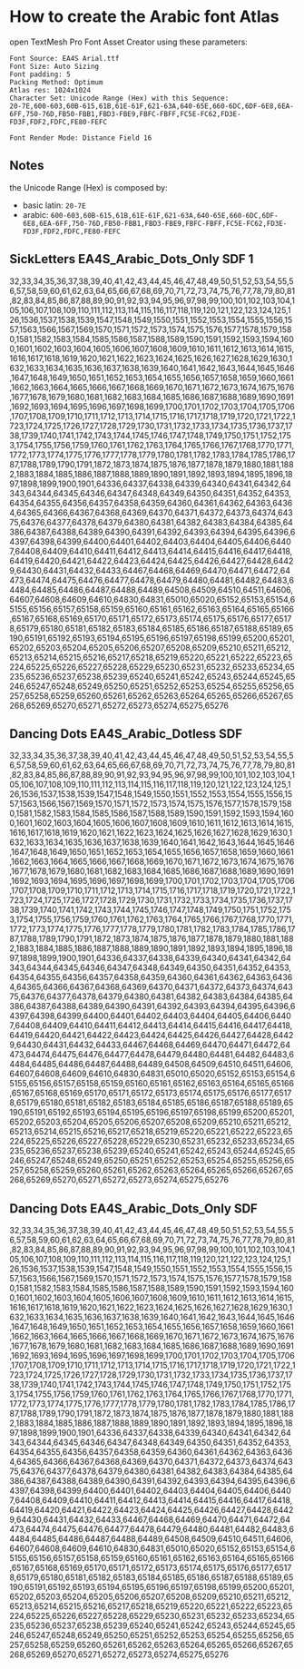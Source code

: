 # How to create the Arabic font Atlas

open TextMesh Pro Font Asset Creator using these parameters:

```text
Font Source: EA4S Arial.ttf
Font Size: Auto Sizing
Font padding: 5
Packing Method: Optimum
Atlas res: 1024x1024
Character Set: Unicode Range (Hex) with this Sequence:
20-7E,600-603,60B-615,61B,61E-61F,621-63A,640-65E,660-6DC,6DF-6E8,6EA-6FF,750-76D,FB50-FBB1,FBD3-FBE9,FBFC-FBFF,FC5E-FC62,FD3E-FD3F,FDF2,FDFC,FE80-FEFC

Font Render Mode: Distance Field 16
```

## Notes

the Unicode Range (Hex) is composed by:

- basic latin: `20-7E`
- arabic: `600-603,60B-615,61B,61E-61F,621-63A,640-65E,660-6DC,6DF-6E8,6EA-6FF,750-76D,FB50-FBB1,FBD3-FBE9,FBFC-FBFF,FC5E-FC62,FD3E-FD3F,FDF2,FDFC,FE80-FEFC`

## SickLetters EA4S_Arabic_Dots_Only SDF 1

32,33,34,35,36,37,38,39,40,41,42,43,44,45,46,47,48,49,50,51,52,53,54,55,56,57,58,59,60,61,62,63,64,65,66,67,68,69,70,71,72,73,74,75,76,77,78,79,80,81,82,83,84,85,86,87,88,89,90,91,92,93,94,95,96,97,98,99,100,101,102,103,104,105,106,107,108,109,110,111,112,113,114,115,116,117,118,119,120,121,122,123,124,125,126,1536,1537,1538,1539,1547,1548,1549,1550,1551,1552,1553,1554,1555,1556,1557,1563,1566,1567,1569,1570,1571,1572,1573,1574,1575,1576,1577,1578,1579,1580,1581,1582,1583,1584,1585,1586,1587,1588,1589,1590,1591,1592,1593,1594,1600,1601,1602,1603,1604,1605,1606,1607,1608,1609,1610,1611,1612,1613,1614,1615,1616,1617,1618,1619,1620,1621,1622,1623,1624,1625,1626,1627,1628,1629,1630,1632,1633,1634,1635,1636,1637,1638,1639,1640,1641,1642,1643,1644,1645,1646,1647,1648,1649,1650,1651,1652,1653,1654,1655,1656,1657,1658,1659,1660,1661,1662,1663,1664,1665,1666,1667,1668,1669,1670,1671,1672,1673,1674,1675,1676,1677,1678,1679,1680,1681,1682,1683,1684,1685,1686,1687,1688,1689,1690,1691,1692,1693,1694,1695,1696,1697,1698,1699,1700,1701,1702,1703,1704,1705,1706,1707,1708,1709,1710,1711,1712,1713,1714,1715,1716,1717,1718,1719,1720,1721,1722,1723,1724,1725,1726,1727,1728,1729,1730,1731,1732,1733,1734,1735,1736,1737,1738,1739,1740,1741,1742,1743,1744,1745,1746,1747,1748,1749,1750,1751,1752,1753,1754,1755,1756,1759,1760,1761,1762,1763,1764,1765,1766,1767,1768,1770,1771,1772,1773,1774,1775,1776,1777,1778,1779,1780,1781,1782,1783,1784,1785,1786,1787,1788,1789,1790,1791,1872,1873,1874,1875,1876,1877,1878,1879,1880,1881,1882,1883,1884,1885,1886,1887,1888,1889,1890,1891,1892,1893,1894,1895,1896,1897,1898,1899,1900,1901,64336,64337,64338,64339,64340,64341,64342,64343,64344,64345,64346,64347,64348,64349,64350,64351,64352,64353,64354,64355,64356,64357,64358,64359,64360,64361,64362,64363,64364,64365,64366,64367,64368,64369,64370,64371,64372,64373,64374,64375,64376,64377,64378,64379,64380,64381,64382,64383,64384,64385,64386,64387,64388,64389,64390,64391,64392,64393,64394,64395,64396,64397,64398,64399,64400,64401,64402,64403,64404,64405,64406,64407,64408,64409,64410,64411,64412,64413,64414,64415,64416,64417,64418,64419,64420,64421,64422,64423,64424,64425,64426,64427,64428,64429,64430,64431,64432,64433,64467,64468,64469,64470,64471,64472,64473,64474,64475,64476,64477,64478,64479,64480,64481,64482,64483,64484,64485,64486,64487,64488,64489,64508,64509,64510,64511,64606,64607,64608,64609,64610,64830,64831,65010,65020,65152,65153,65154,65155,65156,65157,65158,65159,65160,65161,65162,65163,65164,65165,65166,65167,65168,65169,65170,65171,65172,65173,65174,65175,65176,65177,65178,65179,65180,65181,65182,65183,65184,65185,65186,65187,65188,65189,65190,65191,65192,65193,65194,65195,65196,65197,65198,65199,65200,65201,65202,65203,65204,65205,65206,65207,65208,65209,65210,65211,65212,65213,65214,65215,65216,65217,65218,65219,65220,65221,65222,65223,65224,65225,65226,65227,65228,65229,65230,65231,65232,65233,65234,65235,65236,65237,65238,65239,65240,65241,65242,65243,65244,65245,65246,65247,65248,65249,65250,65251,65252,65253,65254,65255,65256,65257,65258,65259,65260,65261,65262,65263,65264,65265,65266,65267,65268,65269,65270,65271,65272,65273,65274,65275,65276


## Dancing Dots EA4S_Arabic_Dotless SDF
32,33,34,35,36,37,38,39,40,41,42,43,44,45,46,47,48,49,50,51,52,53,54,55,56,57,58,59,60,61,62,63,64,65,66,67,68,69,70,71,72,73,74,75,76,77,78,79,80,81,82,83,84,85,86,87,88,89,90,91,92,93,94,95,96,97,98,99,100,101,102,103,104,105,106,107,108,109,110,111,112,113,114,115,116,117,118,119,120,121,122,123,124,125,126,1536,1537,1538,1539,1547,1548,1549,1550,1551,1552,1553,1554,1555,1556,1557,1563,1566,1567,1569,1570,1571,1572,1573,1574,1575,1576,1577,1578,1579,1580,1581,1582,1583,1584,1585,1586,1587,1588,1589,1590,1591,1592,1593,1594,1600,1601,1602,1603,1604,1605,1606,1607,1608,1609,1610,1611,1612,1613,1614,1615,1616,1617,1618,1619,1620,1621,1622,1623,1624,1625,1626,1627,1628,1629,1630,1632,1633,1634,1635,1636,1637,1638,1639,1640,1641,1642,1643,1644,1645,1646,1647,1648,1649,1650,1651,1652,1653,1654,1655,1656,1657,1658,1659,1660,1661,1662,1663,1664,1665,1666,1667,1668,1669,1670,1671,1672,1673,1674,1675,1676,1677,1678,1679,1680,1681,1682,1683,1684,1685,1686,1687,1688,1689,1690,1691,1692,1693,1694,1695,1696,1697,1698,1699,1700,1701,1702,1703,1704,1705,1706,1707,1708,1709,1710,1711,1712,1713,1714,1715,1716,1717,1718,1719,1720,1721,1722,1723,1724,1725,1726,1727,1728,1729,1730,1731,1732,1733,1734,1735,1736,1737,1738,1739,1740,1741,1742,1743,1744,1745,1746,1747,1748,1749,1750,1751,1752,1753,1754,1755,1756,1759,1760,1761,1762,1763,1764,1765,1766,1767,1768,1770,1771,1772,1773,1774,1775,1776,1777,1778,1779,1780,1781,1782,1783,1784,1785,1786,1787,1788,1789,1790,1791,1872,1873,1874,1875,1876,1877,1878,1879,1880,1881,1882,1883,1884,1885,1886,1887,1888,1889,1890,1891,1892,1893,1894,1895,1896,1897,1898,1899,1900,1901,64336,64337,64338,64339,64340,64341,64342,64343,64344,64345,64346,64347,64348,64349,64350,64351,64352,64353,64354,64355,64356,64357,64358,64359,64360,64361,64362,64363,64364,64365,64366,64367,64368,64369,64370,64371,64372,64373,64374,64375,64376,64377,64378,64379,64380,64381,64382,64383,64384,64385,64386,64387,64388,64389,64390,64391,64392,64393,64394,64395,64396,64397,64398,64399,64400,64401,64402,64403,64404,64405,64406,64407,64408,64409,64410,64411,64412,64413,64414,64415,64416,64417,64418,64419,64420,64421,64422,64423,64424,64425,64426,64427,64428,64429,64430,64431,64432,64433,64467,64468,64469,64470,64471,64472,64473,64474,64475,64476,64477,64478,64479,64480,64481,64482,64483,64484,64485,64486,64487,64488,64489,64508,64509,64510,64511,64606,64607,64608,64609,64610,64830,64831,65010,65020,65152,65153,65154,65155,65156,65157,65158,65159,65160,65161,65162,65163,65164,65165,65166,65167,65168,65169,65170,65171,65172,65173,65174,65175,65176,65177,65178,65179,65180,65181,65182,65183,65184,65185,65186,65187,65188,65189,65190,65191,65192,65193,65194,65195,65196,65197,65198,65199,65200,65201,65202,65203,65204,65205,65206,65207,65208,65209,65210,65211,65212,65213,65214,65215,65216,65217,65218,65219,65220,65221,65222,65223,65224,65225,65226,65227,65228,65229,65230,65231,65232,65233,65234,65235,65236,65237,65238,65239,65240,65241,65242,65243,65244,65245,65246,65247,65248,65249,65250,65251,65252,65253,65254,65255,65256,65257,65258,65259,65260,65261,65262,65263,65264,65265,65266,65267,65268,65269,65270,65271,65272,65273,65274,65275,65276

## Dancing Dots EA4S_Arabic_Dots_Only SDF

32,33,34,35,36,37,38,39,40,41,42,43,44,45,46,47,48,49,50,51,52,53,54,55,56,57,58,59,60,61,62,63,64,65,66,67,68,69,70,71,72,73,74,75,76,77,78,79,80,81,82,83,84,85,86,87,88,89,90,91,92,93,94,95,96,97,98,99,100,101,102,103,104,105,106,107,108,109,110,111,112,113,114,115,116,117,118,119,120,121,122,123,124,125,126,1536,1537,1538,1539,1547,1548,1549,1550,1551,1552,1553,1554,1555,1556,1557,1563,1566,1567,1569,1570,1571,1572,1573,1574,1575,1576,1577,1578,1579,1580,1581,1582,1583,1584,1585,1586,1587,1588,1589,1590,1591,1592,1593,1594,1600,1601,1602,1603,1604,1605,1606,1607,1608,1609,1610,1611,1612,1613,1614,1615,1616,1617,1618,1619,1620,1621,1622,1623,1624,1625,1626,1627,1628,1629,1630,1632,1633,1634,1635,1636,1637,1638,1639,1640,1641,1642,1643,1644,1645,1646,1647,1648,1649,1650,1651,1652,1653,1654,1655,1656,1657,1658,1659,1660,1661,1662,1663,1664,1665,1666,1667,1668,1669,1670,1671,1672,1673,1674,1675,1676,1677,1678,1679,1680,1681,1682,1683,1684,1685,1686,1687,1688,1689,1690,1691,1692,1693,1694,1695,1696,1697,1698,1699,1700,1701,1702,1703,1704,1705,1706,1707,1708,1709,1710,1711,1712,1713,1714,1715,1716,1717,1718,1719,1720,1721,1722,1723,1724,1725,1726,1727,1728,1729,1730,1731,1732,1733,1734,1735,1736,1737,1738,1739,1740,1741,1742,1743,1744,1745,1746,1747,1748,1749,1750,1751,1752,1753,1754,1755,1756,1759,1760,1761,1762,1763,1764,1765,1766,1767,1768,1770,1771,1772,1773,1774,1775,1776,1777,1778,1779,1780,1781,1782,1783,1784,1785,1786,1787,1788,1789,1790,1791,1872,1873,1874,1875,1876,1877,1878,1879,1880,1881,1882,1883,1884,1885,1886,1887,1888,1889,1890,1891,1892,1893,1894,1895,1896,1897,1898,1899,1900,1901,64336,64337,64338,64339,64340,64341,64342,64343,64344,64345,64346,64347,64348,64349,64350,64351,64352,64353,64354,64355,64356,64357,64358,64359,64360,64361,64362,64363,64364,64365,64366,64367,64368,64369,64370,64371,64372,64373,64374,64375,64376,64377,64378,64379,64380,64381,64382,64383,64384,64385,64386,64387,64388,64389,64390,64391,64392,64393,64394,64395,64396,64397,64398,64399,64400,64401,64402,64403,64404,64405,64406,64407,64408,64409,64410,64411,64412,64413,64414,64415,64416,64417,64418,64419,64420,64421,64422,64423,64424,64425,64426,64427,64428,64429,64430,64431,64432,64433,64467,64468,64469,64470,64471,64472,64473,64474,64475,64476,64477,64478,64479,64480,64481,64482,64483,64484,64485,64486,64487,64488,64489,64508,64509,64510,64511,64606,64607,64608,64609,64610,64830,64831,65010,65020,65152,65153,65154,65155,65156,65157,65158,65159,65160,65161,65162,65163,65164,65165,65166,65167,65168,65169,65170,65171,65172,65173,65174,65175,65176,65177,65178,65179,65180,65181,65182,65183,65184,65185,65186,65187,65188,65189,65190,65191,65192,65193,65194,65195,65196,65197,65198,65199,65200,65201,65202,65203,65204,65205,65206,65207,65208,65209,65210,65211,65212,65213,65214,65215,65216,65217,65218,65219,65220,65221,65222,65223,65224,65225,65226,65227,65228,65229,65230,65231,65232,65233,65234,65235,65236,65237,65238,65239,65240,65241,65242,65243,65244,65245,65246,65247,65248,65249,65250,65251,65252,65253,65254,65255,65256,65257,65258,65259,65260,65261,65262,65263,65264,65265,65266,65267,65268,65269,65270,65271,65272,65273,65274,65275,65276
